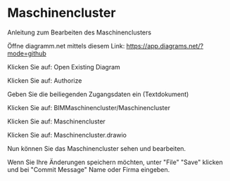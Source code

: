 # Maschinencluster

Anleitung zum Bearbeiten des Maschinenclusters

Öffne diagramm.net mittels diesem Link: https://app.diagrams.net/?mode=github

Klicken Sie auf: Open Existing Diagram

Klicken Sie auf: Authorize

Geben Sie die beiliegenden Zugangsdaten ein (Textdokument)

Klicken Sie auf: BIMMaschinencluster/Maschinencluster

Klicken Sie auf: Maschinencluster

Klicken Sie auf: Maschinencluster.drawio

Nun können Sie das Maschinencluster sehen und bearbeiten.

Wenn Sie Ihre Änderungen speichern möchten, unter "File" "Save" klicken und bei "Commit Message" Name oder Firma eingeben.
